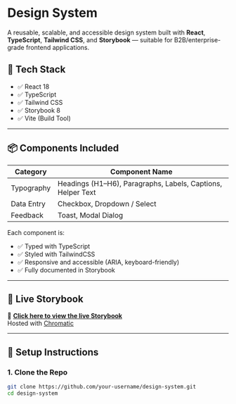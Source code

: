 # Design System

A reusable, scalable, and accessible design system built with **React**, **TypeScript**, **Tailwind CSS**, and **Storybook** — suitable for B2B/enterprise-grade frontend applications.

## 🚀 Tech Stack

- ✅ React 18
- ✅ TypeScript
- ✅ Tailwind CSS
- ✅ Storybook 8
- ✅ Vite (Build Tool)

---

## 📦 Components Included

| Category       | Component Name                |
|----------------|-------------------------------|
| Typography     | Headings (H1–H6), Paragraphs, Labels, Captions, Helper Text |
| Data Entry     | Checkbox, Dropdown / Select    |
| Feedback       | Toast, Modal Dialog            |

Each component is:
- ✅ Typed with TypeScript
- ✅ Styled with TailwindCSS
- ✅ Responsive and accessible (ARIA, keyboard-friendly)
- ✅ Fully documented in Storybook

---

## 📖 Live Storybook

🔗 **[Click here to view the live Storybook](https://6829b99f44afeccc5f0cee58-ohccwbscws.chromatic.com/)**  
Hosted with [Chromatic](https://www.chromatic.com/)

---

## 🔧 Setup Instructions

### 1. Clone the Repo
```bash
git clone https://github.com/your-username/design-system.git
cd design-system
